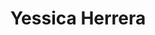 ---
organizations:
  - name: Universidad del Desarrollo
    url: ""
superuser: false
authors:
  - Yessica Herrera
title: Yessica Herrera
role: Ph.D. Student
# bio: My research interests include ...
interests:
  - Science of Arts
  - Science of Science
  - Science of Success
  - Network Science
social:
  - icon: envelope
    icon_pack: fas
    link: mailto:yherrerag@udd.cl
  # - icon: twitter
  #   icon_pack: fab
  #   link: https://twitter.com/XXXXX
  # - icon: google-scholar
  #   icon_pack: ai
  #   link: https://scholar.google.com/citations?user=
  # - icon: github
  #   icon_pack: fab
  #   link: https://github.com/
# education:
#   courses:
#     - course: Ph.D. in Social Complexity Science
#       # institution: Universidad del Desarrollo
#       # year: 2012
#     - course: M.Sc. Social Complexity Science
#       # institution: Massachusetts Institute of Technology
#       # year: 2009
#     - course: Comercial Engeenering (Economics)
#       # institution: Massachusetts Institute of Technology
#       # year: 2008
email: ""
user_groups:
  - Alumni
  - Researchers
---